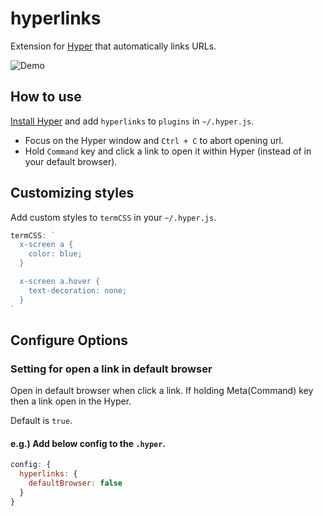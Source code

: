 # hyperlinks

Extension for [Hyper](https://hyper.is) that automatically links URLs.

![Demo](https://cloud.githubusercontent.com/assets/775227/16933009/4fd309a0-4d85-11e6-99b5-720185f4b7d8.gif)

## How to use

[Install Hyper](https://hyper.is/#installation) and add `hyperlinks` to `plugins`
in `~/.hyper.js`.

- Focus on the Hyper window and `Ctrl + C` to abort opening url.
- Hold `Command` key and click a link to open it within Hyper (instead of in your default browser).

## Customizing styles

Add custom styles to `termCSS` in your `~/.hyper.js`.

```js
termCSS: `
  x-screen a {
    color: blue;
  }

  x-screen a.hover {
    text-decoration: none;
  }
`
```

## Configure Options

### Setting for open a link in default browser

Open in default browser when click a link.
If holding Meta(Command) key then a link open in the Hyper.

Default is `true`.

#### e.g.) Add below config to the `.hyper`.

```js
config: {
  hyperlinks: {
    defaultBrowser: false
  }
}
```
